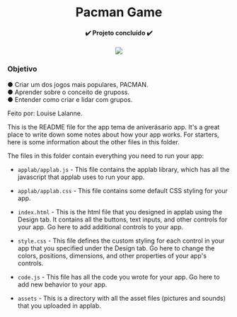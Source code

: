 <h1 align="center">Pacman Game</h1>
<h4 align="center"> ✔️ Projeto concluído ✔️</h4>

<p align="center">
<img src="https://user-images.githubusercontent.com/100588945/160303355-c06e16a6-3c49-4d86-8132-2362e24d885d.gif"/>
</p>

<h3>Objetivo</h3>
● Criar um dos jogos mais populares, PACMAN.</br>
● Aprender sobre o conceito de gruposs.</br>
● Entender como criar e lidar com grupos.</br>

Feito por: Louise Lalanne.</br>

This is the README file for the app tema de aniverásario app. It's a great place to write
down some notes about how your app works. For starters, here is some information
about the other files in this folder.

The files in this folder contain everything you need to run your app:

* `applab/applab.js` - This file contains the applab library, which has all the
  javascript that applab uses to run your app.

* `applab/applab.css` - This file contains some default CSS styling for your app.

* `index.html` - This is the html file that you designed in applab using the
  Design tab. It contains all the buttons, text inputs, and other controls for
  your app. Go here to add additional controls to your app.

* `style.css` - This file defines the custom styling for each control in your
  app that you specified under the Design tab. Go here to change the colors,
  positions, dimensions, and other properties of your app's controls.

* `code.js` - This file has all the code you wrote for your app. Go here to add
  new behavior to your app.

* `assets` - This is a directory with all the asset files (pictures and sounds)
  that you uploaded in applab.
